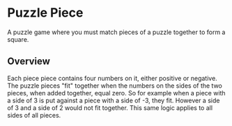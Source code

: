 # Puzzle Piece #
A puzzle game where you must match pieces of a puzzle together to form a square.  

## Overview ##

Each piece piece contains four numbers on it, either positive or negative.  The puzzle pieces
"fit" together when the numbers on the sides of the two pieces, when added together, equal zero.
So for example when a piece with a side of 3 is put against a piece with a side of -3, they fit.
However a side of 3 and a side of 2 would not fit together.  This same logic applies to all sides
of all pieces.

